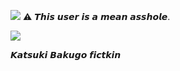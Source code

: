 <img src="https://i.pinimg.com/736x/b7/06/65/b70665f019071278bcf47f62f8a0be6d.jpg"/></div>
⚠︎ 𝙏𝙝𝙞𝙨 𝙪𝙨𝙚𝙧 𝙞𝙨 𝙖 𝙢𝙚𝙖𝙣 𝙖𝙨𝙨𝙝𝙤𝙡𝙚.

<img src="https://i.pinimg.com/736x/54/30/0d/54300d022780134d0cba02b32c10f704.jpg"/></div>

𝙆𝙖𝙩𝙨𝙪𝙠𝙞 𝘽𝙖𝙠𝙪𝙜𝙤 𝙛𝙞𝙘𝙩𝙠𝙞𝙣
